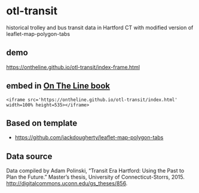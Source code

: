 # otl-transit
historical trolley and bus transit data in Hartford CT with modified version of leaflet-map-polygon-tabs

## demo
https://ontheline.github.io/otl-transit/index-frame.html

## embed in [On The Line book](http://ontheline.trincoll.edu)
```
<iframe src='https://ontheline.github.io/otl-transit/index.html' width=100% height=535></iframe>
```

## Based on template

- https://github.com/jackdougherty/leaflet-map-polygon-tabs

## Data source

Data compiled by Adam Polinski, “Transit Era Hartford: Using the Past to Plan the Future.” Master’s thesis, University of Connecticut-Storrs, 2015. http://digitalcommons.uconn.edu/gs_theses/856.
